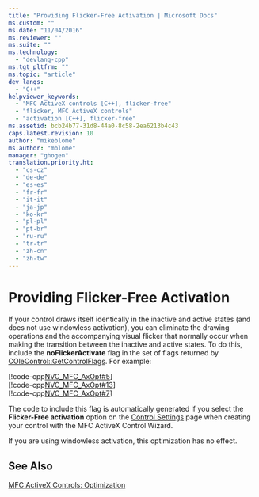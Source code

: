 ```yaml
---
title: "Providing Flicker-Free Activation | Microsoft Docs"
ms.custom: ""
ms.date: "11/04/2016"
ms.reviewer: ""
ms.suite: ""
ms.technology: 
  - "devlang-cpp"
ms.tgt_pltfrm: ""
ms.topic: "article"
dev_langs: 
  - "C++"
helpviewer_keywords: 
  - "MFC ActiveX controls [C++], flicker-free"
  - "flicker, MFC ActiveX controls"
  - "activation [C++], flicker-free"
ms.assetid: bcb24b77-31d8-44a0-8c58-2ea6213b4c43
caps.latest.revision: 10
author: "mikeblome"
ms.author: "mblome"
manager: "ghogen"
translation.priority.ht: 
  - "cs-cz"
  - "de-de"
  - "es-es"
  - "fr-fr"
  - "it-it"
  - "ja-jp"
  - "ko-kr"
  - "pl-pl"
  - "pt-br"
  - "ru-ru"
  - "tr-tr"
  - "zh-cn"
  - "zh-tw"
---
```

# Providing Flicker-Free Activation
If your control draws itself identically in the inactive and active states (and does not use windowless activation), you can eliminate the drawing operations and the accompanying visual flicker that normally occur when making the transition between the inactive and active states. To do this, include the **noFlickerActivate** flag in the set of flags returned by [COleControl::GetControlFlags](../mfc/reference/colecontrol-class.md#colecontrol__getcontrolflags). For example:  
  
 [!code-cpp[NVC_MFC_AxOpt#5](../mfc/codesnippet/cpp/providing-flicker-free-activation_1.cpp)]  
[!code-cpp[NVC_MFC_AxOpt#13](../mfc/codesnippet/cpp/providing-flicker-free-activation_2.cpp)]  
[!code-cpp[NVC_MFC_AxOpt#7](../mfc/codesnippet/cpp/providing-flicker-free-activation_3.cpp)]  
  
 The code to include this flag is automatically generated if you select the **Flicker-Free activation** option on the [Control Settings](../mfc/reference/control-settings-mfc-activex-control-wizard.md) page when creating your control with the MFC ActiveX Control Wizard.  
  
 If you are using windowless activation, this optimization has no effect.  
  
## See Also  
 [MFC ActiveX Controls: Optimization](../mfc/mfc-activex-controls-optimization.md)

